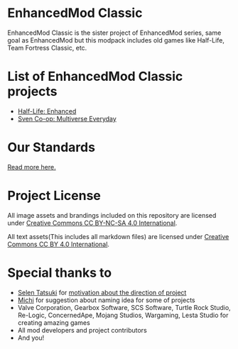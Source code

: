 # EnhancedMod Classic
EnhancedMod Classic is the sister project of EnhancedMod series, same goal as EnhancedMod but this modpack includes old games like Half-Life, Team Fortress Classic, etc.

# List of EnhancedMod Classic projects
* [Half-Life: Enhanced](https://github.com/MysticMoonlight/EnhancedModClassic/blob/master/hle/README.md)
* [Sven Co-op: Multiverse Everyday](https://github.com/MysticMoonlight/EnhancedModClassic/blob/master/sc/README.md)
   
# Our Standards
[Read more here.](https://github.com/MysticMoonlight/EnhancedMod/blob/main/STANDARD.md)

# Project License
All image assets and brandings included on this repository are licensed under [Creative Commons CC BY-NC-SA 4.0 International](https://creativecommons.org/licenses/by-nc-sa/4.0/).

All text assets(This includes all markdown files) are licensed under [Creative Commons CC BY 4.0 International](https://creativecommons.org/licenses/by/4.0/).

# Special thanks to
* [Selen Tatsuki](https://twitter.com/Selen_Tatsuki) for [motivation about the direction of project](https://twitter.com/Selen_Tatsuki/status/1453444303968038913)
* [Michi](https://steamcommunity.com/profiles/76561198295898640) for suggestion about naming idea for some of projects
* Valve Corporation, Gearbox Software, SCS Software, Turtle Rock Studio, Re-Logic, ConcernedApe, Mojang Studios, Wargaming, Lesta Studio for creating amazing games
* All mod developers and project contributors
* And you!